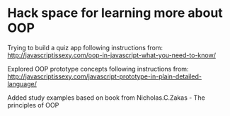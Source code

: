 # Hack space for learning more about OOP  

Trying to build a quiz app following instructions from:  
http://javascriptissexy.com/oop-in-javascript-what-you-need-to-know/  

Explored OOP prototype concepts following instructions from:  
http://javascriptissexy.com/javascript-prototype-in-plain-detailed-language/  

Added study examples based on book from Nicholas.C.Zakas - The principles of OOP
